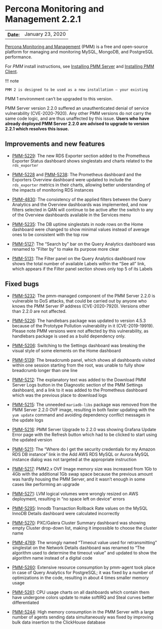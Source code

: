 # Percona Monitoring and Management 2.2.1

<table class="docutils field-list" frame="void" rules="none">
  <colgroup>
    <col class="field-name">
    <col class="field-body">
  </colgroup>
  <tbody valign="top">
    <tr class="field-odd field">
      <th class="field-name">Date:</th>
      <td class="field-body">January 23, 2020</td>
    </tr>
  </tbody>
</table>

[Percona Monitoring and Management](../) (PMM) is a free and open-source platform for managing and monitoring MySQL, MongoDB, and PostgreSQL performance.

For *PMM* install instructions, see [Installing PMM Server](../install/index-server.md) and [Installing PMM Client](../install/index-client.md).

!!! note

    PMM 2 is designed to be used as a new installation — your existing
PMM 1 environment can’t be upgraded to this version.

PMM Server version 2.2.0 suffered an unauthenticated denial of service
vulnerability (CVE-2020-7920). Any other PMM versions do not carry the same code
logic, and are thus unaffected by this issue. **Users who have already deployed
PMM Server 2.2.0 are advised to upgrade to version 2.2.1 which resolves this
issue.**

## Improvements and new features


* [PMM-5229](https://jira.percona.com/browse/PMM-5229): The new RDS Exporter section added to the Prometheus Exporter
Status dashboard shows singlestats and charts related to the `rds_exporter`


* [PMM-5228](https://jira.percona.com/browse/PMM-5228) and [PMM-5238](https://jira.percona.com/browse/PMM-5238): The Prometheus dashboard and the Exporters
Overview dashboard were updated to include the `rds_exporter` metrics in
their charts, allowing better understanding of the impacts of monitoring RDS
instances


* [PMM-4830](https://jira.percona.com/browse/PMM-4830): The consistency of the applied filters between the Query
Analytics and the Overview dashboards was implemented, and now filters
selected in QAN will continue to be active after the switch to any of the
Overview dashboards available in the Services menu


* [PMM-5235](https://jira.percona.com/browse/PMM-5235): The DB uptime singlestats in node rows on the Home dashboard
were changed to show minimal values instead of average ones to be consistent
with the top row


* [PMM-5127](https://jira.percona.com/browse/PMM-5127): The “Search by” bar on the Query Analytics dashboard was
renamed to “Filter by” to make its purpose more clear


* [PMM-5131](https://jira.percona.com/browse/PMM-5131): The Filter panel on the Query Analytics dashboard now shows
the total number of available Labels within the “See all” link, which appears
if the Filter panel section shows only top 5 of its Labels

## Fixed bugs


* [PMM-5232](https://jira.percona.com/browse/PMM-5232): The pmm-managed component of the PMM Server 2.2.0 is
vulnerable to DoS attacks, that could be carried out by anyone who knows the
PMM Server IP address (CVE-2020-7920). Versions other than 2.2.0 are not
affected.


* [PMM-5226](https://jira.percona.com/browse/PMM-5226): The handlebars package was updated to version 4.5.3
because of the Prototype Pollution vulnerability in it (CVE-2019-19919).
Please note PMM versions were not affected by this vulnerability, as
handlebars package is used as a build dependency only.


* [PMM-5206](https://jira.percona.com/browse/PMM-5206): Switching to the Settings dashboard was breaking the visual
style of some elements on the Home dashboard


* [PMM-5139](https://jira.percona.com/browse/PMM-5139): The breadcrumb panel, which shows all dashboards visited
within one session starting from the root, was unable to fully show breadcrumb
longer than one line


* [PMM-5212](https://jira.percona.com/browse/PMM-5212): The explanatory text was added to the Download PMM Server Logs
button in the Diagnostic section of the PMM Settings dashboard, and a link to
it was added to the Prometheus dashboard which was the previous place to
download logs


* [PMM-5215](https://jira.percona.com/browse/PMM-5215): The unneeded `mariadb-libs` package was removed from the
PMM Server 2.2.0 OVF image, resulting in both faster updating with the
`yum update` command and avoiding dependency conflict messages in the update
logs


* [PMM-5216](https://jira.percona.com/browse/PMM-5216): PMM Server Upgrade to 2.2.0 was showing Grafana Update Error
page with the Refresh button which had to be clicked to start using the
updated version


* [PMM-5211](https://jira.percona.com/browse/PMM-5211): The “Where do I get the security credentials for my Amazon
RDS DB instance” link in the Add AWS RDS MySQL or Aurora MySQL instance dialog
was not targeted at the appropriate instruction


* [PMM-5217](https://jira.percona.com/browse/PMM-5217): PMM2.x OVF Image memory size was increased from 1Gb to 4Gb
with the additional 1Gb swap space because the previous amount was hardly
housing the PMM Server, and it wasn’t enough in some cases like performing an
upgrade


* [PMM-5271](https://jira.percona.com/browse/PMM-5271): LVM logical volumes were wrongly resized on AWS deployment,
resulting in “no space left on device” errors


* [PMM-5295](https://jira.percona.com/browse/PMM-5295): Innodb Transaction Rollback Rate values on the MySQL InnoDB
Details dashboard were calculated incorrectly


* [PMM-5270](https://jira.percona.com/browse/PMM-5270): PXC/Galera Cluster Summary dashboard was showing empty Cluster
drop-down list, making it impossible to choose the cluster name


* [PMM-4769](https://jira.percona.com/browse/PMM-4769): The wrongly named “Timeout value used for retransmitting”
singlestat on the Network Details dashboard was renamed to “The algorithm used
to determine the timeout value” and updated to show the algorithm name instead
of a digital code


* [PMM-5260](https://jira.percona.com/browse/PMM-5260): Extensive resource consumption by pmm-agent took place in case
of Query Analytics for PostgreSQL; it was fixed by a number of optimizations
in the code, resulting in about 4 times smaller memory usage


* [PMM-5261](https://jira.percona.com/browse/PMM-5261): CPU usage charts on all dashboards which contain them have
undergone colors update to make softIRQ and Steal curves better differentiated


* [PMM-5244](https://jira.percona.com/browse/PMM-5244): High memory consumption in the PMM Server with a large number
of agents sending data simultaneously was fixed by improving bulk data
insertion to the ClickHouse database
